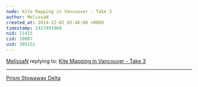 ```yaml
---
node: Kite Mapping in Vancouver - Take 3
author: MelissaN
created_at: 2014-12-02 03:46:08 +0000
timestamp: 1417491968
nid: 11415
cid: 10887
uid: 305152
---
```




[MelissaN](../profile/MelissaN) replying to: [Kite Mapping in Vancouver - Take 3](../notes/MelissaN/12-01-2014/kite-mapping-in-vancouver-take-3)

----
[Prism Stowaway Delta](http://www.prismkites.com/products-sl-stowaway_delta.php)